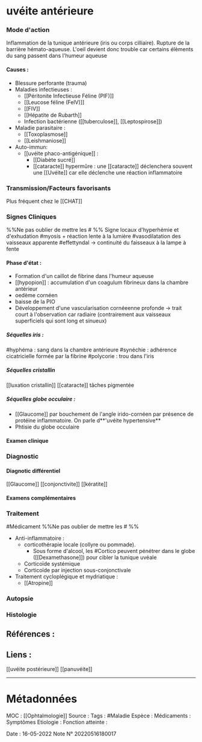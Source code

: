 # uvéite antérieure
### Mode d'action
Inflammation de la tunique antérieure (iris ou corps cilliaire). 
Rupture de la barrière hémato-aqueuse. L'oeil devient donc trouble car certains élèments du sang passent dans l'humeur aqueuse

#### Causes :
- Blessure perforante (trauma)
- Maladies infectieuses :
	- [[Péritonite Infectieuse Féline (PIF)]]
	- [[Leucose féline (FelV)]]
	- [[FIV]]
	- [[Hépatite de Rubarth]]
	- Infection bactérienne ([[tuberculose]], [[Leptospirose]])
- Maladie parasitaire :
	- [[Toxoplasmose]]
	- [[Leishmaniose]]
- Auto-immun:
	- [[uvéite phaco-antigénique]] :
		- [[Diabète sucré]]
		- [[cataracte]] hypermûre : une [[cataracte]] déclenchera souvent une [[Uvéite]] car elle déclenche une réaction inflammatoire

### Transmission/Facteurs favorisants
Plus fréquent chez le [[CHAT]]
### Signes Cliniques
%%Ne pas oublier de mettre les # %%
Signe locaux d'hyperhémie et d'exhudation
#myosis + réaction lente à la lumière
#vasodilatation des vaisseaux apparente
#effettyndal -> continuité du faisseaux à la lampe à fente

#### Phase d'état :
- Formation d'un caillot de fibrine dans l'humeur aqueuse
- [[hypopion]] : accumulation d'un coagulum fibrineux dans la chambre antérieur
- oedème cornéen
- baisse de la PIO
- Développement d'une vascularisation cornéeenne profonde -> trait court à l'observation car radiaire (contrairement aux vaisseaux superficiels qui sont long et sinueux)

##### Séquelles iris :
#hyphéma : sang dans la chambre antérieure
#synéchie : adhérence cicatricielle formée par la fibrine
#polycorie : trou dans l'iris

##### Séquelles cristallin
[[luxation cristallin]]
[[cataracte]]
tâches pigmentée

##### Séquelles globe occulaire :
- [[Glaucome]] par bouchement de l'angle irido-cornéen par présence de protéine inflammatoire. On parle d**'uvéite hypertensive**
- Phtisie du globe occulaire


#### Examen clinique
### Diagnostic
#### Diagnotic différentiel
[[Glaucome]]
[[conjonctivite]]
[[kératite]]
#### Examens complémentaires
### Traitement
#Médicament 
%%Ne pas oublier de mettre les # %% 
- Anti-inflammatoire :
	- corticothérapie locale (collyre ou pommade). 
		- Sous forme d'alcool, les #Cortico peuvent pénétrer dans le globe ([[Dexamethasone]]) pour cibler la tunique uvéale
	- Corticoïde systémique
	- Corticoïde par injection sous-conjonctivale
- Traitement cycloplégique et mydriatique :
	- [[Atropine]]
### Autopsie
### Histologie

## Références :
>
 

## Liens :
[[uvéite postérieure]]
[[panuvéite]] 



***

# Métadonnées
MOC : [[Ophtalmologie]]
Source :
Tags : #Maladie 
	Espèce :
	Médicaments :
	Symptômes
	Etiologie :
	Fonction atteinte :
	
Date : 16-05-2022
Note N° 20220516180017